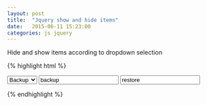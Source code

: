 ```yaml
---
layout: post
title:  "Jquery show and hide items"
date:   2015-06-11 15:23:00
categories: js jquery
---
```


Hide and show items according to dropdown selection

{% highlight html %}

<select id="action">
  <option value="backup">Backup</option>
  <option value="restore">Restore</option>
</select>

<input type="text" id="backup_input" name="backup_input" value="backup"/>
<input type="text" id="restore_input" name="restore_input" value="restore"/>

<script src="http://code.jquery.com/jquery-1.11.3.min.js"></script>

<script type="text/javascript">

$(document).ready(function(){
	$("#action").change(function() {
		if ($("#action").val() == 'backup') {
			$("#restore_input").hide();
		}
		else {
			$("#restore_input").show();
		}
	});

	$("#action").change();
});
</script>


{% endhighlight %}